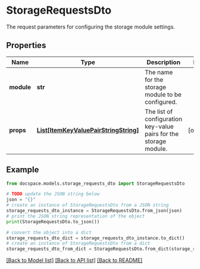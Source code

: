 # StorageRequestsDto

The request parameters for configuring the storage module settings.

## Properties

Name | Type | Description | Notes
------------ | ------------- | ------------- | -------------
**module** | **str** | The name for the storage module to be configured. | 
**props** | [**List[ItemKeyValuePairStringString]**](ItemKeyValuePairStringString.md) | The list of configuration key-value pairs for the storage module. | [optional] 

## Example

```python
from docspace.models.storage_requests_dto import StorageRequestsDto

# TODO update the JSON string below
json = "{}"
# create an instance of StorageRequestsDto from a JSON string
storage_requests_dto_instance = StorageRequestsDto.from_json(json)
# print the JSON string representation of the object
print(StorageRequestsDto.to_json())

# convert the object into a dict
storage_requests_dto_dict = storage_requests_dto_instance.to_dict()
# create an instance of StorageRequestsDto from a dict
storage_requests_dto_from_dict = StorageRequestsDto.from_dict(storage_requests_dto_dict)
```
[[Back to Model list]](../README.md#documentation-for-models) [[Back to API list]](../README.md#documentation-for-api-endpoints) [[Back to README]](../README.md)


